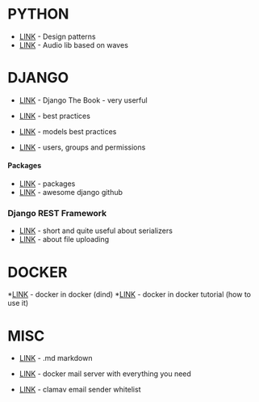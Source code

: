 # PYTHON

* [LINK](http://python-3-patterns-idioms-test.readthedocs.io/en/latest/PatternConcept.html) - Design patterns
* [LINK](https://github.com/jiaaro/pydub/) - Audio lib based on waves


# DJANGO

* [LINK](https://djangobook.com/the-django-book/) - Django The Book - very userful

* [LINK](http://django-best-practices.readthedocs.io/en/latest/applications.html) - best practices
* [LINK](https://steelkiwi.com/blog/best-practices-working-django-models-python/) - models best practices

* [LINK](https://djangobook.com/users-groups-permissions/) - users, groups and permissions

#### Packages

* [LINK](https://djangopackages.org/) - packages
* [LINK](https://github.com/rosarior/awesome-django) - awesome django github 

### Django REST Framework

* [LINK](https://www.trustedhousesitters.com/engineering/code/django-rest-framework-understanging-modelserializer/) - short and quite useful about serializers
* [LINK](https://medium.com/@jxstanford/django-rest-framework-file-upload-e4bc8de669c0) - about file uploading

# DOCKER  

*[LINK](https://github.com/jpetazzo/dind) - docker in docker (dind)
*[LINK](http://blog.teracy.com/2017/09/11/how-to-use-docker-in-docker-dind-and-docker-outside-of-docker-dood-for-local-ci-testing/) - docker in docker tutorial (how to use it)

# MISC

* [LINK](https://confluence.atlassian.com/bitbucketserver/markdown-syntax-guide-776639995.html) - .md markdown
* [LINK](https://github.com/tomav/docker-mailserver) - docker mail server with everything you need

* [LINK](https://www.ollegustafsson.com/en/whitelist-senders-in-amavis/) - clamav email sender whitelist
